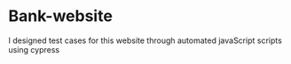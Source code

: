 # Bank-website
I designed test cases for this website through automated javaScript scripts using cypress
